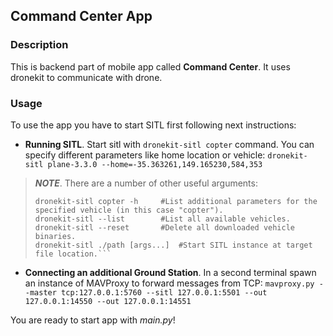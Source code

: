 ## Command Center App

### Description

This is backend part of mobile app called **Command Center**. It uses dronekit to communicate with drone.

### Usage

To use the app you have to start SITL first following next instructions:

- **Running SITL**. Start sitl with ```dronekit-sitl copter``` command. You can specify different parameters like home
  location or vehicle: ```dronekit-sitl plane-3.3.0 --home=-35.363261,149.165230,584,353```

> **_NOTE_**. There are a number of other useful arguments:
> ```dronekit-sitl -h            #List all parameters to dronekit-sitl.
> dronekit-sitl copter -h     #List additional parameters for the specified vehicle (in this case "copter").
> dronekit-sitl --list        #List all available vehicles.
> dronekit-sitl --reset       #Delete all downloaded vehicle binaries.
> dronekit-sitl ./path [args...]  #Start SITL instance at target file location.```

- **Connecting an additional Ground Station**. In a second terminal spawn an instance of MAVProxy to forward messages
  from
  TCP: ```mavproxy.py --master tcp:127.0.0.1:5760 --sitl 127.0.0.1:5501 --out 127.0.0.1:14550 --out 127.0.0.1:14551```

You are ready to start app with _main.py_!